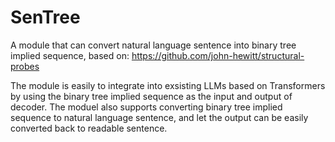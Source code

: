 # SenTree
A module that can convert natural language sentence into binary tree implied sequence, based on: https://github.com/john-hewitt/structural-probes

The module is easily to integrate into exsisting LLMs based on Transformers by using the binary tree implied sequence as the input and output of decoder. The moduel also supports converting binary tree implied sequence to natural language sentence, and let the output can be easily converted back to readable sentence.
